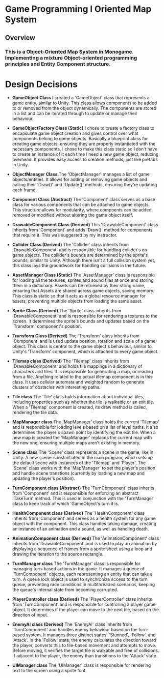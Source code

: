 # Game Programming I Oriented Map System #

## Overview ##

### This is a Object-Oriented Map System in Monogame. Implementing a mixture Object-oriented programming principles and Entity Component structure. ###

# Design Decisions #

- **GameObject Class**
  I created a 'GameObject' class that represents a game entity, similar to Unity. This class allows components to be added to or removed from the object dynamically. 
  The components are stored in a list and can be iterated through to update or manage their behaviour.
  
- **GameObjectFactory Class (Static)**
  I chose to create a factory class to encapsulate game object creation and gives control over what components belong to game objects. Basically a blueprint class for creating game objects, ensuring they are properly instantiated with the necessary components.
  I chose to make this class static so I don't have to create an instance of it each time I need a new game object, reducing overhead. It provides easy access to creation methods, just like prefabs in Unity.
  
- **ObjectManager Class**
  The 'ObjectManager' manages a list of game objects/entities. It allows for adding or removing game objects and calling their 'Draw()' and 'Update()' methods, ensuring they're updating each frame. 
  
- **Component Class (Abstract)**
  The 'Component' class serves as a base class for various components that can be attached to game objects. This structure allows for modularity, where compoents can be added, removed or modified without altering the game object itself.
  
- **DrawableComponent Class (Derived)**
  This 'DrawableComponent' class inherits from 'Component' and adds 'Draw()' method for components that require it. This was suggested by my instructor.
  
- **Collider Class (Derived)**
  The 'Collider' class inherits from 'DrawableComponent' and is responsible for handling collider's on game objects. The collider's bounds are determined by the sprite's bounds, similar to Unity.
  Although there isn't a full collision system yet, this class lays the groundwork for handling collisions in the future.
  
- **AssetManager Class (Static)**
  The 'AssetManager' class is responsible for loading all the textures, sprites and sound files at once and storing them in a dictionary. Assets can be retrieved by their string name, ensuring that Assets are shared across game objects, saving memory.
  This class is static so that it acts as a global resource manager for assets, preventing multiple objects from loading the same asset.
  
- **Sprite Class (Derived)**
  The 'Sprite' class inherits from 'DrawableComponent' and is responsible for rendering a textures to the screen. It determines the sprite's bounds and updates based on the 'Transform' component's position.
  
- **Transform Class (Derived)**
  The 'Transform' class inherits from 'Component' and is used update position, rotation and scale of a game object. This class is central to the game object's behaviour, similar to Unity's 'Transform' component, which is attached
  to every game object.
  
- **Tilemap class (Derived)**
  The 'Tilemap' class inherits from 'DrawableComponent' and holds tile mappings in a dictionary of characters and tiles. It is responsible for generating a map, or reading from a file. Anything related to the actual tilemap component is in this class.
  It uses cellular automata and weighted random to generate clusters of obstacles with interesting paths.
  
- **Tile class**
  The 'Tile' class holds information about individual tiles, including properties such as whether the tile is walkable or an exit tile. When a 'Tilemap' component is created, its draw method is called, rendering the tile data.
  
- **MapManager class**
  The 'MapManager' class holds the current 'Tilemap' and is responsible for loading levels based on a list of level paths.  It also determines the player's spawn point by identifying the exit tile.
  When a new map is created the 'MapManager' replaces the current map with the new one, ensuring multiple maps aren't existing in memory.
  
- **Scene class**
  The 'Scene' class represents a scene in the game, like in Unity. A new scene is instantiated in the main program, which sets up the default scene with instances of the 'Tilemap' and 'Player'. The 'Scene' class works with the 'MapManager' to set the player's
  position and handle scene transtions (currently by loading a new map and updating the player's position).

- **TurnComponent class (Abstract)**
  The 'TurnComponent' class inherits from 'Component' and is responsible for enforcing an abstract 'TakeTurn' method. This is used in conjunction with the 'TurnManager' class to keep track of which 'GameObject's turn it is.

- **HealthComponent class (Derived)**
  The 'HealthComponent' class inherits from 'Component' and serves as a health system for any game object with the component. This class handles taking damage, creating an instance of an animation and a sound, as well as handling death.

- **AnimationComponent class (Derived)**
  The 'AnimationComponent' class inherits from 'DrawableComponent' and is used to play an animation by displaying a sequence of frames from a sprite sheet using a loop and drawing the iteration to the source rectangle.
  
- **TurnManager class**
  The 'TurnManager' class is responsible for managing turn-based actions in the game. It manages a queue of 'TurnComponent' objects, each representing an entity that can take a turn. A queue lock object is used to synchronize access to the turn queue, preventing race conditions in multithreaded scenarios, keeping the queue's internal state from becoming corrupted.

- **PlayerController class (Derived)**
  The 'PlayerController' class inherits from 'TurnComponent' and is responsible for controlling a player game object. It determines if the player can move to the next tile, based on the direction of input.

- **EnemyAI class (Derived)**
  The 'EnemyAI' class inherits from 'TurnComponent' and handles enemy behaviour based on the turn-based system. It manages three distinct states: 'Stunned', 'Follow', and 'Attack'. In the 'Follow' state, the enemy calculates the direction toward the player,
  converts this to tile-based movement and attempts to move. Before moving, it verifies the target tile is walkable and free of collisions. If adjacent to the player, the enemy than transitions to the 'Attack' state.

- **UIManager class**
  The 'UIManager' class is responsible for rendering text to the screen using a sprite font.

  

